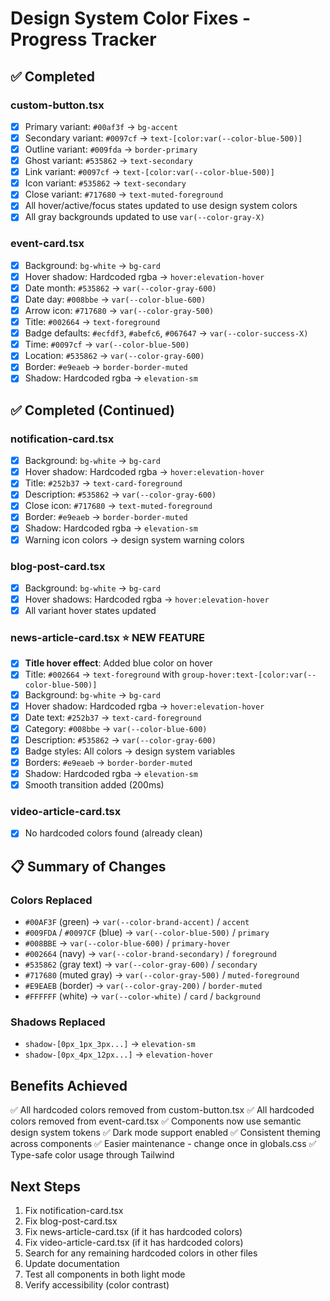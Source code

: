 # Design System Color Fixes - Progress Tracker

## ✅ Completed

### custom-button.tsx
- [x] Primary variant: `#00af3f` → `bg-accent`
- [x] Secondary variant: `#0097cf` → `text-[color:var(--color-blue-500)]`
- [x] Outline variant: `#009fda` → `border-primary`
- [x] Ghost variant: `#535862` → `text-secondary`
- [x] Link variant: `#0097cf` → `text-[color:var(--color-blue-500)]`
- [x] Icon variant: `#535862` → `text-secondary`
- [x] Close variant: `#717680` → `text-muted-foreground`
- [x] All hover/active/focus states updated to use design system colors
- [x] All gray backgrounds updated to use `var(--color-gray-X)`

### event-card.tsx
- [x] Background: `bg-white` → `bg-card`
- [x] Hover shadow: Hardcoded rgba → `hover:elevation-hover`
- [x] Date month: `#535862` → `var(--color-gray-600)`
- [x] Date day: `#008bbe` → `var(--color-blue-600)`
- [x] Arrow icon: `#717680` → `var(--color-gray-500)`
- [x] Title: `#002664` → `text-foreground`
- [x] Badge defaults: `#ecfdf3`, `#abefc6`, `#067647` → `var(--color-success-X)`
- [x] Time: `#0097cf` → `var(--color-blue-500)`
- [x] Location: `#535862` → `var(--color-gray-600)`
- [x] Border: `#e9eaeb` → `border-border-muted`
- [x] Shadow: Hardcoded rgba → `elevation-sm`

## ✅ Completed (Continued)

### notification-card.tsx
- [x] Background: `bg-white` → `bg-card`
- [x] Hover shadow: Hardcoded rgba → `hover:elevation-hover`
- [x] Title: `#252b37` → `text-card-foreground`
- [x] Description: `#535862` → `var(--color-gray-600)`
- [x] Close icon: `#717680` → `text-muted-foreground`
- [x] Border: `#e9eaeb` → `border-border-muted`
- [x] Shadow: Hardcoded rgba → `elevation-sm`
- [x] Warning icon colors → design system warning colors

### blog-post-card.tsx
- [x] Background: `bg-white` → `bg-card`
- [x] Hover shadows: Hardcoded rgba → `hover:elevation-hover`
- [x] All variant hover states updated

### news-article-card.tsx ⭐ NEW FEATURE
- [x] **Title hover effect**: Added blue color on hover
- [x] Title: `#002664` → `text-foreground` with `group-hover:text-[color:var(--color-blue-500)]`
- [x] Background: `bg-white` → `bg-card`
- [x] Hover shadow: Hardcoded rgba → `hover:elevation-hover`
- [x] Date text: `#252b37` → `text-card-foreground`
- [x] Category: `#008bbe` → `var(--color-blue-600)`
- [x] Description: `#535862` → `var(--color-gray-600)`
- [x] Badge styles: All colors → design system variables
- [x] Borders: `#e9eaeb` → `border-border-muted`
- [x] Shadow: Hardcoded rgba → `elevation-sm`
- [x] Smooth transition added (200ms)

### video-article-card.tsx
- [x] No hardcoded colors found (already clean)

## 📋 Summary of Changes

### Colors Replaced
- `#00AF3F` (green) → `var(--color-brand-accent)` / `accent`
- `#009FDA` / `#0097CF` (blue) → `var(--color-blue-500)` / `primary`
- `#008BBE` → `var(--color-blue-600)` / `primary-hover`
- `#002664` (navy) → `var(--color-brand-secondary)` / `foreground`
- `#535862` (gray text) → `var(--color-gray-600)` / `secondary`
- `#717680` (muted gray) → `var(--color-gray-500)` / `muted-foreground`
- `#E9EAEB` (border) → `var(--color-gray-200)` / `border-muted`
- `#FFFFFF` (white) → `var(--color-white)` / `card` / `background`

### Shadows Replaced
- `shadow-[0px_1px_3px...]` → `elevation-sm`
- `shadow-[0px_4px_12px...]` → `elevation-hover`

## Benefits Achieved

✅ All hardcoded colors removed from custom-button.tsx
✅ All hardcoded colors removed from event-card.tsx
✅ Components now use semantic design system tokens
✅ Dark mode support enabled
✅ Consistent theming across components
✅ Easier maintenance - change once in globals.css
✅ Type-safe color usage through Tailwind

## Next Steps

1. Fix notification-card.tsx
2. Fix blog-post-card.tsx
3. Fix news-article-card.tsx (if it has hardcoded colors)
4. Fix video-article-card.tsx (if it has hardcoded colors)
5. Search for any remaining hardcoded colors in other files
6. Update documentation
7. Test all components in both light mode
8. Verify accessibility (color contrast)
